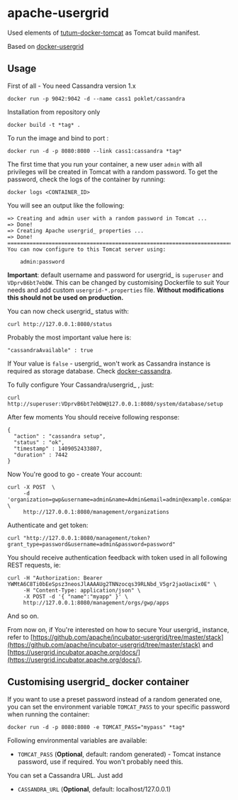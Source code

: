 apache-usergrid
===================
Used elements of [tutum-docker-tomcat](https://github.com/tutumcloud/tutum-docker-tomcat) as Tomcat build manifest.

Based on [docker-usergrid](https://github.com/sumanyu/docker-usergrid)

Usage
-----
First of all - You need Cassandra version 1.x

	docker run -p 9042:9042 -d --name cass1 poklet/cassandra

Installation from repository only

    docker build -t *tag* .

To run the image and bind to port :

    docker run -d -p 8080:8080 --link cass1:cassandra *tag*


The first time that you run your container, a new user `admin` with all privileges
will be created in Tomcat with a random password. To get the password, check the logs
of the container by running:

    docker logs <CONTAINER_ID>

You will see an output like the following:

	=> Creating and admin user with a random password in Tomcat ...
	=> Done!
	=> Creating Apache usergrid_ properties ...
	=> Done!
	========================================================================
	You can now configure to this Tomcat server using:

	    admin:password

**Important**: default username and password for usergrid_ is `superuser` and `VDprvB6bt7ebDW`. This can be changed by customising Dockerfile to suit Your needs and add custom `usergrid-*.properties` file. **Without modifications this should not be used on production.**

You can now check usergrid_ status with:

	curl http://127.0.0.1:8080/status

Probably the most important value here is:

	"cassandraAvailable" : true

If Your value is `false` - usergrid_ won't work as Cassandra instance is required as storage database. Check [docker-cassandra](https://github.com/nicolasff/docker-cassandra).

To fully configure Your Cassandra/usergrid_ , just:

	curl http://superuser:VDprvB6bt7ebDW@127.0.0.1:8080/system/database/setup

After few moments You should receive following response:

	{
	  "action" : "cassandra setup",
	  "status" : "ok",
	  "timestamp" : 1409052433807,
	  "duration" : 7442
	}

Now You're good to go - create Your account:

	curl -X POST  \
	     -d 'organization=gwp&username=admin&name=Admin&email=admin@example.com&password=password' \
	     http://127.0.0.1:8080/management/organizations

Authenticate and get token:

	curl "http://127.0.0.1:8080/management/token?grant_type=password&username=admin&password=password"

You should receive authentication feedback with token used in all following REST requests, ie:

	curl -H "Authorization: Bearer YWMtA6C8Ti0bEeSpsz3neosJlAAAAUg2TNNzocqs39RLNbd_V5gr2jaoUacix0E" \
	     -H "Content-Type: application/json" \
	     -X POST -d '{ "name":"myapp" }' \
	     http://127.0.0.1:8080/management/orgs/gwp/apps

And so on.

From now on, if You're interested on how to secure Your usergrid_ instance, refer to [https://github.com/apache/incubator-usergrid/tree/master/stack](https://github.com/apache/incubator-usergrid/tree/master/stack) and [https://usergrid.incubator.apache.org/docs/](https://usergrid.incubator.apache.org/docs/).


Customising usergrid_ docker container
-------------------------------------------------

If you want to use a preset password instead of a random generated one, you can
set the environment variable `TOMCAT_PASS` to your specific password when running the container:

    docker run -d -p 8080:8080 -e TOMCAT_PASS="mypass" *tag*

Following environmental variables are available:

* `TOMCAT_PASS` (**Optional**, default: random generated) - Tomcat instance password, use if required. You won't probably need this.

You can set a Cassandra URL. Just add

* `CASSANDRA_URL` (**Optional**, default: localhost/127.0.0.1)
